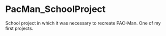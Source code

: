 # PacMan_SchoolProject
School project in which it was necessary to recreate PAC-Man.
One of my first projects.
